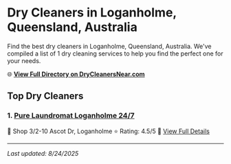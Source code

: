 # Dry Cleaners in Loganholme, Queensland, Australia

Find the best dry cleaners in Loganholme, Queensland, Australia. We've compiled a list of 1 dry cleaning services to help you find the perfect one for your needs.

🌐 **[View Full Directory on DryCleanersNear.com](https://drycleanersnear.com/city/Australia/Queensland/Loganholme)**

## Top Dry Cleaners

### 1. [Pure Laundromat Loganholme 24/7](https://drycleanersnear.com/dryCleaner/68aa73a539cc7c0899005cf0/pure-laundromat-loganholme-24-7)
📍 Shop 3/2-10 Ascot Dr, Loganholme
⭐ Rating: 4.5/5
🔗 [View Full Details](https://drycleanersnear.com/dryCleaner/68aa73a539cc7c0899005cf0/pure-laundromat-loganholme-24-7)


---

*Last updated: 8/24/2025*
